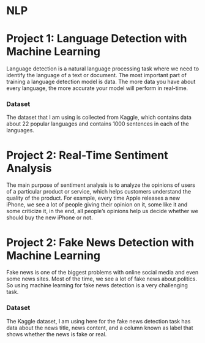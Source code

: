 # NLP

# Project 1: Language Detection with Machine Learning

Language detection is a natural language processing task where we need to identify the language of a text or document. The most important part of training a language detection model is data. The more data you have about every language, the more accurate your model will perform in real-time. 

### Dataset

The dataset that I am using is collected from Kaggle, which contains data about 22 popular languages and contains 1000 sentences in each of the languages.

# Project 2: Real-Time Sentiment Analysis

The main purpose of sentiment analysis is to analyze the opinions of users of a particular product or service, which helps customers understand the quality of the product. For example, every time Apple releases a new iPhone, we see a lot of people giving their opinion on it, some like it and some criticize it, in the end, all people’s opinions help us decide whether we should buy the new iPhone or not.

# Project 2: Fake News Detection with Machine Learning

Fake news is one of the biggest problems with online social media and even some news sites. Most of the time, we see a lot of fake news about politics. So using machine learning for fake news detection is a very challenging task.

### Dataset
The Kaggle dataset, I am using here for the fake news detection task has data about the news title, news content, and a column known as label that shows whether the news is fake or real.



